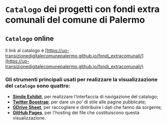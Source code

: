 # `Catalogo` dei progetti con fondi extra comunali del comune di Palermo


## `Catalogo` online 
Il link al catalogo è [https://uo-transizionedigitalecomunepalermo.github.io/fondi_extracomunali/](https://uo-transizionedigitalecomunepalermo.github.io/fondi_extracomunali/)

### Gli strumenti principali usati per realizzare la visualizzazione del `catalogo` sono quattro:
- [**Simile Exhibit**](http://www.simile-widgets.org/exhibit3/), per realizzare l'interfaccia di navigazione del catalogo;
- [**Twitter Boostrap**](http://getbootstrap.com/), per dare un po' di stile alle pagine pubblicate;
- [**GDrive Sheet**](https://www.google.com/sheets/about/), per raccogliere e distribuire i dati che fanno da sorgente;
- [**GitHub Pages**](https://pages.github.com/), per l'hosting dei file che costituiscono questa visualizzazione.
